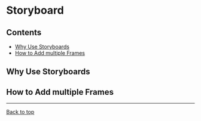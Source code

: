 # Storyboard

<!-- toc -->
## Contents

  * [Why Use Storyboards](#why-use-storyboards)
  * [How to Add multiple Frames](#how-to-add-multiple-frames)<!-- endToc -->

## Why Use Storyboards
 
## How to Add multiple Frames
___
[Back to top](../README.md)
